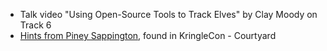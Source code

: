 * Talk video "Using Open-Source Tools to Track Elves" by Clay Moody on Track 6
* [Hints from Piney Sappington](#Hints-for-Objective-2:-Where-in-the-World-is-Caramel-Santaigo?), found in KringleCon - Courtyard
